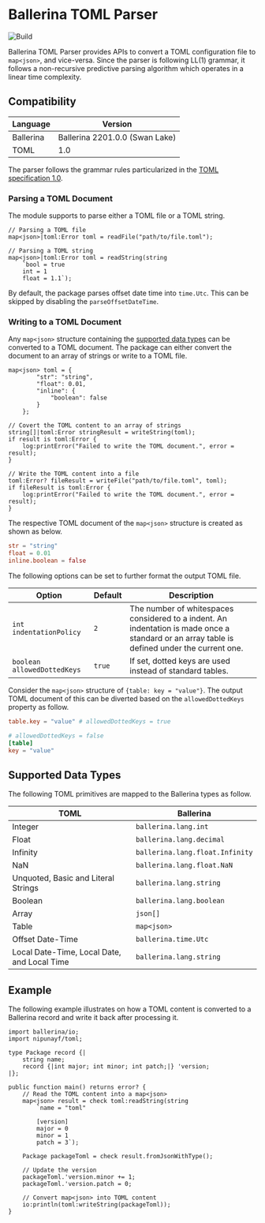 # Ballerina TOML Parser

![Build](https://github.com/nipunayf/module-ballerina-toml/actions/workflows/ci.yml/badge.svg)

Ballerina TOML Parser provides APIs to convert a TOML configuration file to `map<json>`, and vice-versa. Since the parser is following LL(1) grammar, it follows a non-recursive predictive parsing algorithm which operates in a linear time complexity.

## Compatibility

| Language  | Version                        |
| --------- | ------------------------------ |
| Ballerina | Ballerina 2201.0.0 (Swan Lake) |
| TOML      | 1.0                            |

The parser follows the grammar rules particularized in the [TOML specification 1.0](https://toml.io/en/v1.0.0).

### Parsing a TOML Document

 The module supports to parse either a TOML file or a TOML string.

```ballerina
// Parsing a TOML file
map<json>|toml:Error toml = readFile("path/to/file.toml");

// Parsing a TOML string
map<json>|toml:Error toml = readString(string
    `bool = true
    int = 1
    float = 1.1`);
```

By default, the package parses offset date time into `time.Utc`. This can be skipped by disabling the `parseOffsetDateTime`.

### Writing to a TOML Document

Any `map<json>` structure containing the [supported data types](#Supported-Data-Types) can be converted to a TOML document. The package can either convert the document to an array of strings or write to a TOML file.

```ballerina
map<json> toml = {
        "str": "string",
        "float": 0.01,
        "inline": {
            "boolean": false
        }
    };

// Covert the TOML content to an array of strings
string[]|toml:Error stringResult = writeString(toml);
if result is toml:Error {
    log:printError("Failed to write the TOML document.", error = result);
}

// Write the TOML content into a file
toml:Error? fileResult = writeFile("path/to/file.toml", toml);
if fileResult is toml:Error {
    log:printError("Failed to write the TOML document.", error = result);
}
```

The respective TOML document of the `map<json>` structure is created as shown as below.

```toml
str = "string"
float = 0.01
inline.boolean = false
```

The following options can be set to further format the output TOML file.

| Option                      | Default | Description                                                                                                                                  |
| --------------------------- | ------- | -------------------------------------------------------------------------------------------------------------------------------------------- |
| `int indentationPolicy`     | `2`     | The number of whitespaces considered to a indent. An indentation is made once a standard or an array table is defined under the current one. |
| `boolean allowedDottedKeys` | `true`  | If set, dotted keys are used instead of standard tables.                                                                                     |

Consider the `map<json>` structure of  `{table: key = "value"}`. The output TOML document of this can be diverted based on the `allowedDottedKeys` property as follow.

```toml
table.key = "value" # allowedDottedKeys = true

# allowedDottedKeys = false
[table]
key = "value"
```

## Supported Data Types

The following TOML primitives are mapped to the Ballerina types as follow.

| TOML                                        | Ballerina                       |
| ------------------------------------------- | ------------------------------- |
| Integer                                     | `ballerina.lang.int`            |
| Float                                       | `ballerina.lang.decimal`        |
| Infinity                                    | `ballerina.lang.float.Infinity` |
| NaN                                         | `ballerina.lang.float.NaN`      |
| Unquoted, Basic and Literal Strings         | `ballerina.lang.string`         |
| Boolean                                     | `ballerina.lang.boolean`        |
| Array                                       | `json[]`                        |
| Table                                       | `map<json>`                     |
| Offset Date-Time                            | `ballerina.time.Utc`            |
| Local Date-Time, Local Date, and Local Time | `ballerina.lang.string`         |

## Example

The following example illustrates on how a TOML content is converted to a Ballerina record and write it back after processing it.

```ballerina
import ballerina/io;
import nipunayf/toml;

type Package record {|
    string name;
    record {|int major; int minor; int patch;|} 'version;
|};

public function main() returns error? {
    // Read the TOML content into a map<json>
    map<json> result = check toml:readString(string
        `name = "toml"
        
        [version]
        major = 0
        minor = 1
        patch = 3`);

    Package packageToml = check result.fromJsonWithType();

    // Update the version 
    packageToml.'version.minor += 1;
    packageToml.'version.patch = 0;

    // Convert map<json> into TOML content
    io:println(toml:writeString(packageToml));
}
```